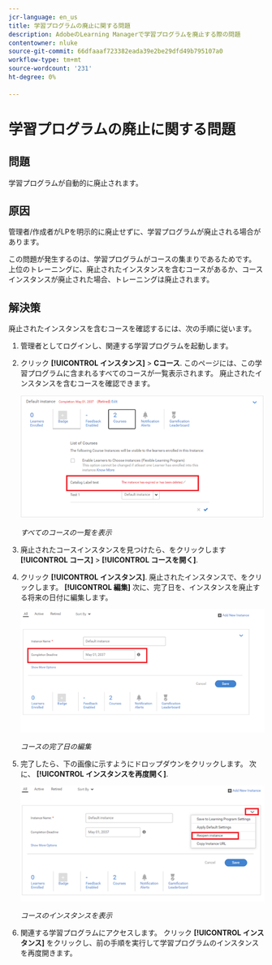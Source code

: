 ```yaml
---
jcr-language: en_us
title: 学習プログラムの廃止に関する問題
description: AdobeのLearning Managerで学習プログラムを廃止する際の問題
contentowner: nluke
source-git-commit: 66dfaaaf723382eada39e2be29dfd49b795107a0
workflow-type: tm+mt
source-wordcount: '231'
ht-degree: 0%

---
```




# 学習プログラムの廃止に関する問題

## 問題

学習プログラムが自動的に廃止されます。

## 原因

管理者/作成者がLPを明示的に廃止せずに、学習プログラムが廃止される場合があります。

この問題が発生するのは、学習プログラムがコースの集まりであるためです。 上位のトレーニングに、廃止されたインスタンスを含むコースがあるか、コースインスタンスが廃止された場合、トレーニングは廃止されます。

## 解決策

廃止されたインスタンスを含むコースを確認するには、次の手順に従います。

1. 管理者としてログインし、関連する学習プログラムを起動します。

1. クリック **[!UICONTROL インスタンス]** > **Cコース**. このページには、この学習プログラムに含まれるすべてのコースが一覧表示されます。 廃止されたインスタンスを含むコースを確認できます。

   ![](assets/retired-instance.png)

   *すべてのコースの一覧を表示*

1. 廃止されたコースインスタンスを見つけたら、をクリックします **[!UICONTROL コース]** > **[!UICONTROL コースを開く]**.

1. クリック **[!UICONTROL インスタンス]**. 廃止されたインスタンスで、をクリックします。 **[!UICONTROL 編集]** 次に、完了日を、インスタンスを廃止する将来の日付に編集します。

   ![](assets/completion-date.png)

   *コースの完了日の編集*

1. 完了したら、下の画像に示すようにドロップダウンをクリックします。 次に、 **[!UICONTROL インスタンスを再度開く]**.

   ![](assets/re-open-instance.png)

   *コースのインスタンスを表示*

1. 関連する学習プログラムにアクセスします。 クリック **[!UICONTROL インスタンス]** をクリックし、前の手順を実行して学習プログラムのインスタンスを再度開きます。
